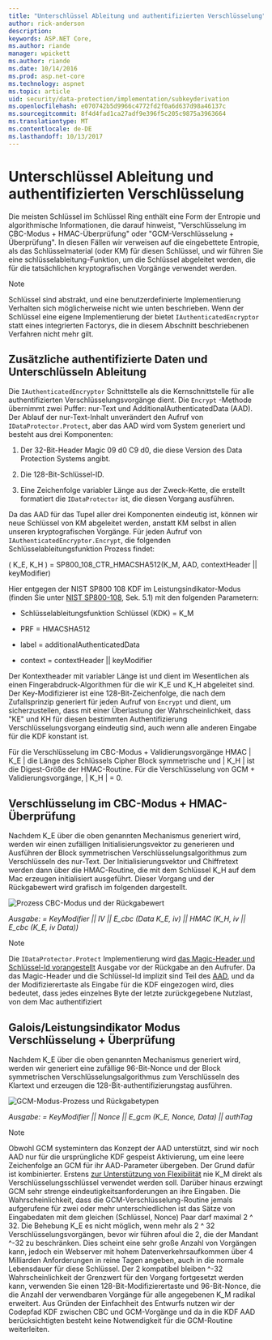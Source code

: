 ```yaml
---
title: "Unterschlüssel Ableitung und authentifizierten Verschlüsselung"
author: rick-anderson
description: 
keywords: ASP.NET Core,
ms.author: riande
manager: wpickett
ms.author: riande
ms.date: 10/14/2016
ms.prod: asp.net-core
ms.technology: aspnet
ms.topic: article
uid: security/data-protection/implementation/subkeyderivation
ms.openlocfilehash: e070742b5d9966c4772fd2f0a6d637d98a46137c
ms.sourcegitcommit: 8f4d4fad1ca27adf9e396f5c205c9875a3963664
ms.translationtype: MT
ms.contentlocale: de-DE
ms.lasthandoff: 10/13/2017
---
```

# <a name="subkey-derivation-and-authenticated-encryption"></a>Unterschlüssel Ableitung und authentifizierten Verschlüsselung

<a name="data-protection-implementation-subkey-derivation"></a>

Die meisten Schlüssel im Schlüssel Ring enthält eine Form der Entropie und algorithmische Informationen, die darauf hinweist, "Verschlüsselung im CBC-Modus + HMAC-Überprüfung" oder "GCM-Verschlüsselung + Überprüfung". In diesen Fällen wir verweisen auf die eingebettete Entropie, als das Schlüsselmaterial (oder KM) für diesen Schlüssel, und wir führen Sie eine schlüsselableitung-Funktion, um die Schlüssel abgeleitet werden, die für die tatsächlichen kryptografischen Vorgänge verwendet werden.

> [!NOTE]
> Schlüssel sind abstrakt, und eine benutzerdefinierte Implementierung Verhalten sich möglicherweise nicht wie unten beschrieben. Wenn der Schlüssel eine eigene Implementierung der bietet `IAuthenticatedEncryptor` statt eines integrierten Factorys, die in diesem Abschnitt beschriebenen Verfahren nicht mehr gilt.

<a name="data-protection-implementation-subkey-derivation-aad"></a>

## <a name="additional-authenticated-data-and-subkey-derivation"></a>Zusätzliche authentifizierte Daten und Unterschlüsseln Ableitung

Die `IAuthenticatedEncryptor` Schnittstelle als die Kernschnittstelle für alle authentifizierten Verschlüsselungsvorgänge dient. Die `Encrypt` -Methode übernimmt zwei Puffer: nur-Text und AdditionalAuthenticatedData (AAD). Der Ablauf der nur-Text-Inhalt unverändert den Aufruf von `IDataProtector.Protect`, aber das AAD wird vom System generiert und besteht aus drei Komponenten:

1. Der 32-Bit-Header Magic 09 d0 C9 d0, die diese Version des Data Protection Systems angibt.

2. Die 128-Bit-Schlüssel-ID.

3. Eine Zeichenfolge variabler Länge aus der Zweck-Kette, die erstellt formatiert die `IDataProtector` ist, die diesen Vorgang ausführen.

Da das AAD für das Tupel aller drei Komponenten eindeutig ist, können wir neue Schlüssel von KM abgeleitet werden, anstatt KM selbst in allen unseren kryptografischen Vorgänge. Für jeden Aufruf von `IAuthenticatedEncryptor.Encrypt`, die folgenden Schlüsselableitungsfunktion Prozess findet:

( K_E, K_H ) = SP800_108_CTR_HMACSHA512(K_M, AAD, contextHeader || keyModifier)

Hier entgegen der NIST SP800 108 KDF im Leistungsindikator-Modus (finden Sie unter [NIST SP800-108](http://nvlpubs.nist.gov/nistpubs/Legacy/SP/nistspecialpublication800-108.pdf), Sek. 5.1) mit den folgenden Parametern:

* Schlüsselableitungsfunktion Schlüssel (KDK) = K_M

* PRF = HMACSHA512

* label = additionalAuthenticatedData

* context = contextHeader || keyModifier

Der Kontextheader mit variabler Länge ist und dient im Wesentlichen als einen Fingerabdruck-Algorithmen für die wir K_E und K_H abgeleitet sind. Der Key-Modifizierer ist eine 128-Bit-Zeichenfolge, die nach dem Zufallsprinzip generiert für jeden Aufruf von `Encrypt` und dient, um sicherzustellen, dass mit einer Überlastung der Wahrscheinlichkeit, dass "KE" und KH für diesen bestimmten Authentifizierung Verschlüsselungsvorgang eindeutig sind, auch wenn alle anderen Eingabe für die KDF konstant ist.

Für die Verschlüsselung im CBC-Modus + Validierungsvorgänge HMAC | K_E | die Länge des Schlüssels Cipher Block symmetrische und | K_H | ist die Digest-Größe der HMAC-Routine. Für die Verschlüsselung von GCM + Validierungsvorgänge, | K_H | = 0.

## <a name="cbc-mode-encryption--hmac-validation"></a>Verschlüsselung im CBC-Modus + HMAC-Überprüfung

Nachdem K_E über die oben genannten Mechanismus generiert wird, werden wir einen zufälligen Initialisierungsvektor zu generieren und Ausführen der Block symmetrischen Verschlüsselungsalgorithmus zum Verschlüsseln des nur-Text. Der Initialisierungsvektor und Chiffretext werden dann über die HMAC-Routine, die mit dem Schlüssel K_H auf dem Mac erzeugen initialisiert ausgeführt. Dieser Vorgang und der Rückgabewert wird grafisch im folgenden dargestellt.

![Prozess CBC-Modus und der Rückgabewert](subkeyderivation/_static/cbcprocess.png)

*Ausgabe: = KeyModifier || IV || E_cbc (Data K_E, iv) || HMAC (K_H, iv || E_cbc (K_E, iv Data))*

> [!NOTE]
> Die `IDataProtector.Protect` Implementierung wird [das Magic-Header und Schlüssel-Id vorangestellt](authenticated-encryption-details.md) Ausgabe vor der Rückgabe an den Aufrufer. Da das Magic-Header und die Schlüssel-Id implizit sind Teil des [AAD](xref:security/data-protection/implementation/subkeyderivation#data-protection-implementation-subkey-derivation-aad), und da der Modifizierertaste als Eingabe für die KDF eingezogen wird, dies bedeutet, dass jedes einzelnes Byte der letzte zurückgegebene Nutzlast, von dem Mac authentifiziert

## <a name="galoiscounter-mode-encryption--validation"></a>Galois/Leistungsindikator Modus Verschlüsselung + Überprüfung

Nachdem K_E über die oben genannten Mechanismus generiert wird, werden wir generiert eine zufällige 96-Bit-Nonce und der Block symmetrischen Verschlüsselungsalgorithmus zum Verschlüsseln des Klartext und erzeugen die 128-Bit-authentifizierungstag ausführen.

![GCM-Modus-Prozess und Rückgabetypen](subkeyderivation/_static/galoisprocess.png)

*Ausgabe: = KeyModifier || Nonce || E_gcm (K_E, Nonce, Data) || authTag*

> [!NOTE]
> Obwohl GCM systemintern das Konzept der AAD unterstützt, sind wir noch AAD nur für die ursprüngliche KDF gespeist Aktivierung, um eine leere Zeichenfolge an GCM für ihr AAD-Parameter übergeben. Der Grund dafür ist kombinierter. Erstens [zur Unterstützung von Flexibilität](context-headers.md#data-protection-implementation-context-headers) nie K_M direkt als Verschlüsselungsschlüssel verwendet werden soll. Darüber hinaus erzwingt GCM sehr strenge eindeutigkeitsanforderungen an ihre Eingaben. Die Wahrscheinlichkeit, dass die GCM-Verschlüsselung-Routine jemals aufgerufene für zwei oder mehr unterschiedlichen ist das Sätze von Eingabedaten mit dem gleichen (Schlüssel, Nonce) Paar darf maximal 2 ^ 32. Die Behebung K_E es nicht möglich, wenn mehr als 2 ^ 32 Verschlüsselungsvorgängen, bevor wir führen afoul die 2, die der Mandant ^-32 zu beschränken. Dies scheint eine sehr große Anzahl von Vorgängen kann, jedoch ein Webserver mit hohem Datenverkehrsaufkommen über 4 Milliarden Anforderungen in reine Tagen angeben, auch in die normale Lebensdauer für diese Schlüssel. Der 2 kompatibel bleiben ^-32 Wahrscheinlichkeit der Grenzwert für den Vorgang fortgesetzt werden kann, verwenden Sie einen 128-Bit-Modifizierertaste und 96-Bit-Nonce, die die Anzahl der verwendbaren Vorgänge für alle angegebenen K_M radikal erweitert. Aus Gründen der Einfachheit des Entwurfs nutzen wir der Codepfad KDF zwischen CBC und GCM-Vorgänge und da in die KDF AAD berücksichtigten besteht keine Notwendigkeit für die GCM-Routine weiterleiten.
